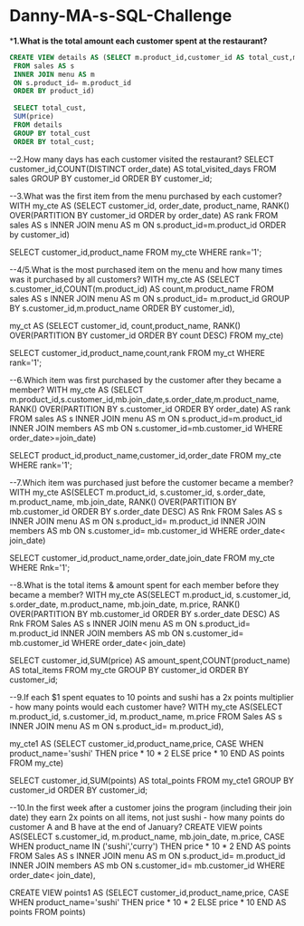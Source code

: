 # Danny-MA-s-SQL-Challenge

***1.What is the total amount each customer spent at the restaurant?**
```sql
CREATE VIEW details AS (SELECT m.product_id,customer_id AS total_cust,m.price,m.product_name
 FROM sales AS s
 INNER JOIN menu AS m
 ON s.product_id= m.product_id
 ORDER BY product_id)
 
 SELECT total_cust,
 SUM(price) 
 FROM details
 GROUP BY total_cust
 ORDER BY total_cust;
 ```

 

--2.How many days has each customer visited the restaurant?
SELECT customer_id,COUNT(DISTINCT order_date) AS total_visited_days
FROM sales
GROUP BY customer_id
ORDER BY customer_id;



--3.What was the first item from the menu purchased by each customer?
 WITH my_cte AS (SELECT customer_id,
 order_date,
 product_name,
 RANK() OVER(PARTITION BY customer_id ORDER by order_date) AS rank
FROM sales AS s
INNER JOIN menu AS m
ON s.product_id=m.product_id
ORDER by customer_id)

SELECT customer_id,product_name
FROM my_cte
WHERE rank='1';



--4/5.What is the most purchased item on the menu and how many times was it purchased by all customers?
WITH my_cte AS (SELECT s.customer_id,COUNT(m.product_id) AS count,m.product_name
FROM sales AS s
INNER JOIN menu AS m
ON s.product_id= m.product_id
GROUP BY s.customer_id,m.product_name
ORDER BY customer_id),

my_ct AS (SELECT customer_id, count,product_name,
RANK() OVER(PARTITION BY customer_id ORDER BY count DESC)
FROM my_cte)

SELECT customer_id,product_name,count,rank
FROM my_ct 
WHERE rank='1';



--6.Which item was first purchased by the customer after they became a member?
WITH my_cte AS (SELECT m.product_id,s.customer_id,mb.join_date,s.order_date,m.product_name,
RANK() OVER(PARTITION BY s.customer_id ORDER BY order_date) AS rank
FROM sales AS s
INNER JOIN menu AS m
ON s.product_id=m.product_id
INNER JOIN members AS mb
ON s.customer_id=mb.customer_id
WHERE order_date>=join_date)

SELECT product_id,product_name,customer_id,order_date
FROM my_cte
WHERE rank='1';



--7.Which item was purchased just before the customer became a member?
WITH my_cte AS(SELECT m.product_id,
s.customer_id,
s.order_date,
m.product_name,
mb.join_date,
RANK() OVER(PARTITION BY mb.customer_id ORDER BY s.order_date DESC) AS Rnk
FROM Sales AS s
INNER JOIN menu AS m
ON s.product_id= m.product_id
INNER JOIN members AS mb
ON s.customer_id= mb.customer_id 
WHERE order_date< join_date)

SELECT customer_id,product_name,order_date,join_date
FROM my_cte
WHERE Rnk='1';



--8.What is the total items & amount spent for each member before they became a member?
WITH my_cte AS(SELECT m.product_id,
s.customer_id,
s.order_date,
m.product_name,
mb.join_date,
m.price,
RANK() OVER(PARTITION BY mb.customer_id ORDER BY s.order_date DESC) AS Rnk
FROM Sales AS s
INNER JOIN menu AS m
ON s.product_id= m.product_id
INNER JOIN members AS mb
ON s.customer_id= mb.customer_id 
WHERE order_date< join_date)

SELECT customer_id,SUM(price) AS amount_spent,COUNT(product_name) AS total_items
FROM my_cte
GROUP BY customer_id
ORDER BY customer_id;



--9.If each $1 spent equates to 10 points and sushi has a 2x points multiplier - how many points would each customer have?
WITH my_cte AS(SELECT m.product_id,
s.customer_id,
m.product_name,
m.price
FROM Sales AS s
INNER JOIN menu AS m
ON s.product_id= m.product_id),

my_cte1 AS (SELECT customer_id,product_name,price,
CASE WHEN product_name='sushi' THEN price * 10 * 2
ELSE price * 10
END AS points
FROM my_cte)

SELECT customer_id,SUM(points) AS total_points
FROM my_cte1
GROUP BY customer_id
ORDER BY customer_id;



--10.In the first week after a customer joins the program (including their join date) they earn 2x points on all items, not just sushi - how many points do customer A and B have at the end of January? 
CREATE VIEW points AS(SELECT s.customer_id,
m.product_name,
mb.join_date,
m.price,
CASE WHEN product_name IN ('sushi','curry') THEN price * 10 * 2
END AS points
FROM Sales AS s
INNER JOIN menu AS m
ON s.product_id= m.product_id
INNER JOIN members AS mb
ON s.customer_id= mb.customer_id 
WHERE order_date< join_date),

CREATE VIEW points1 AS (SELECT customer_id,product_name,price,
CASE WHEN product_name='sushi' THEN price * 10 * 2
ELSE price * 10
END AS points
FROM points)
